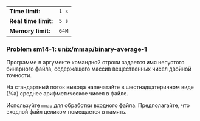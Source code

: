 |                      |       |
|----------------------|-------|
| **Time limit:**      | `1 s` |
| **Real time limit:** | `5 s` |
| **Memory limit:**    | `64M` |


### Problem sm14-1: unix/mmap/binary-average-1

Программе в аргументе командной строки задается имя непустого бинарного файла, содержащего массив
вещественных чисел двойной точности.

На стандартный поток вывода напечатайте в шестнадцатеричном виде (%a) среднее арифметическое чисел в
файле.

Используйте `mmap` для обработки входного файла. Предполагайте, что входной файл целиком помещается
в память.

